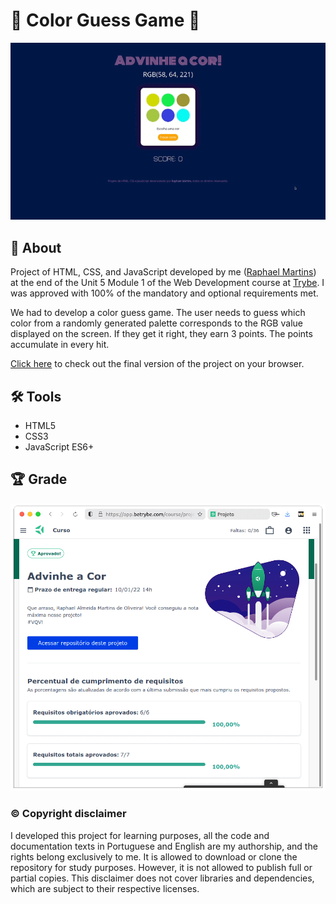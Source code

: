 # :art: Color Guess Game :art:

![Prévia da página - Preview of the page](./preview.gif)

## :page_with_curl: About

Project of HTML, CSS, and JavaScript developed by me ([Raphael Martins](https://www.linkedin.com/in/raphaelameidamartins/)) at the end of the Unit 5 Module 1 of the Web Development course at [Trybe](https://www.betrybe.com). I was approved with 100% of the mandatory and optional requirements met.

We had to develop a color guess game. The user needs to guess which color from a randomly generated palette corresponds to the RGB value displayed on the screen. If they get it right, they earn 3 points. The points accumulate in every hit.

[Click here](https://raphaelalmeidamartins.github.io/color-guess/) to check out the final version of the project on your browser.

## :hammer_and_wrench: Tools

* HTML5
* CSS3
* JavaScript ES6+

## :trophy: Grade

![My grade of the project - Minha nota no projeto](./nota.png)

### :copyright: Copyright disclaimer

I developed this project for learning purposes, all the code and documentation texts in Portuguese and English are my authorship, and the rights belong exclusively to me. It is allowed to download or clone the repository for study purposes. However, it is not allowed to publish full or partial copies. This disclaimer does not cover libraries and dependencies, which are subject to their respective licenses.
